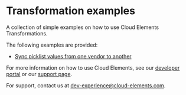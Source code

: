 # Transformation examples
A collection of simple examples on how to use Cloud Elements Transformations.

The following examples are provided:
* [Sync picklist values from one vendor to another](picklist)

For more information on how to use Cloud Elements, see our [developer portal](https://developers.cloud-elements.com) 
or our [support page](https://support.cloud-elements.com/hc/en-us).

For support, contact us at [dev-experience@cloud-elements.com](mailto:dev-experience@cloud-elements.com).
